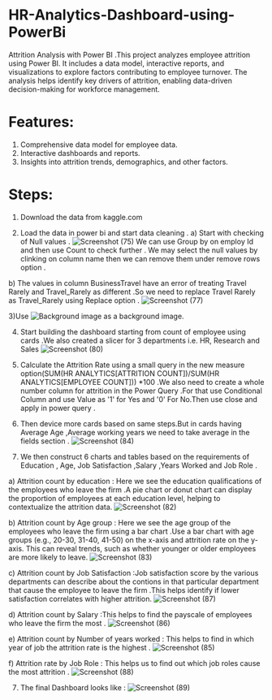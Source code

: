 # HR-Analytics-Dashboard-using-PowerBi

Attrition Analysis with Power BI .This project analyzes employee attrition using Power BI. 
It includes a data model, interactive reports, and visualizations to explore factors contributing to employee turnover. The analysis helps identify key drivers of attrition, enabling data-driven decision-making for workforce management.

# Features:

1) Comprehensive data model for employee data.
2) Interactive dashboards and reports.
3) Insights into attrition trends, demographics, and other factors.
   
# Steps:
1) Download the data from kaggle.com
   
2) Load the data in power bi and start data cleaning .
a) Start with checking of Null values .
![Screenshot (75)](https://github.com/user-attachments/assets/7e5c0fd5-a846-4f46-b777-f58a7d721bcd)
We can use Group by on employ Id and then use Count to check further .
We may select the null values by clinking on column name then we can remove them under remove rows option .

b) The values in column BusinessTravel have an error of treating Travel Rarely and Travel_Rarely as different .So we need to replace Travel Rarely as Travel_Rarely using Replace option .
![Screenshot (77)](https://github.com/user-attachments/assets/e1899c6e-d32e-4c6c-8db2-6007596099b9)

3)Use ![Background image](https://github.com/user-attachments/assets/242b0a63-0b22-49d6-9b00-58a6e6eb1a3f) as a background image.

4) Start building the dashboard starting from count of employee using cards .We also created a slicer for 3 departments i.e. HR, Research and Sales
   ![Screenshot (80)](https://github.com/user-attachments/assets/7a578fc6-baea-4ec1-9503-761983a50d77)
   
5) Calculate the Attrition Rate using a small query in the new measure option(SUM(HR ANALYTICS[ATTRITION COUNT])/SUM(HR ANALYTICS[EMPLOYEE COUNT])) *100 .We also need to create a whole number column for attrition in the Power Query .For that use Conditional Column and use Value as '1' for Yes and '0' For No.Then use close and apply in power query .
   
6) Then device more cards based on same steps.But in  cards having Average Age ,Average working years we need to take average in the fields section .
   ![Screenshot (84)](https://github.com/user-attachments/assets/2dc3da24-d051-4693-9edf-6316bd5ce3d2)
   
6)   We then construct 6 charts and tables based on the requirements of Education , Age, Job Satisfaction ,Salary ,Years Worked and Job Role .

a) Attrition count by education : Here we see the education qualifications of the employees who leave the firm .A pie chart or donut chart can display the proportion of employees at each education level, helping to contextualize the attrition data.
![Screenshot (82)](https://github.com/user-attachments/assets/d78822ab-4cda-4803-b438-410cba5c0772)

b) Attrition count by Age group : Here we see the age group  of the employees who leave the firm using a bar chart .Use a bar chart with age groups (e.g., 20-30, 31-40, 41-50) on the x-axis and attrition rate on the y-axis. This can reveal trends, such as whether younger or older employees are more likely to leave.
![Screenshot (83)](https://github.com/user-attachments/assets/fd73f142-b9ea-497c-ac3e-709113a2cc7b)

c) Attrition count by Job Satisfaction :Job satisfaction score by the various departments can describe about the contions in that particular department that cause the employee to leave the firm .This helps identify if lower satisfaction correlates with higher attrition.
![Screenshot (87)](https://github.com/user-attachments/assets/d58eae4a-1ea6-40a5-9f5d-3ec06489a52d)

d) Attrition count by Salary :This helps to find the payscale of employees who leave the firm the most .
![Screenshot (86)](https://github.com/user-attachments/assets/480087ae-d414-445c-bff1-ca59a575f369)

e) Attrition count by Number of years worked : This helps to find in which year of job the attrition rate is the highest .
![Screenshot (85)](https://github.com/user-attachments/assets/67eb42a7-35dd-436a-9b8d-354250130e2f)

f) Attrition rate by Job Role : This helps us to find out which job roles cause the most attrition .
![Screenshot (88)](https://github.com/user-attachments/assets/10e740ed-bb51-4954-b406-64382f55d1fc)

7) The final Dashboard looks like :
![Screenshot (89)](https://github.com/user-attachments/assets/f474c496-64fe-46bd-a056-087ad925f7e4)

 












   
   

 







